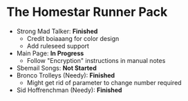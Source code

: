 # The Homestar Runner Pack

* Strong Mad Talker: **Finished**
  * Credit boiaaang for color design
  * Add ruleseed support
* Main Page: **In Progress**
  * Follow "Encryption" instructions in manual notes
* Sbemail Songs: **Not Started**
* Bronco Trolleys (Needy): **Finished**
  * Might get rid of parameter to change number required
* Sid Hoffrenchman (Needy): **Finished**
